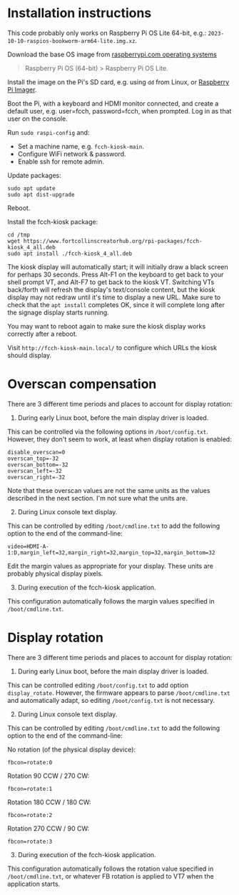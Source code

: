 # Installation instructions

This code probably only works on Raspberry Pi OS Lite 64-bit, e.g.:
`2023-10-10-raspios-bookworm-arm64-lite.img.xz`.

Download the base OS image from
[raspberrypi.com operating systems](`https://www.raspberrypi.com/software/operating-systems/`)
> Raspberry Pi OS (64-bit) > Raspberry Pi OS Lite.

Install the image on the Pi's SD card, e.g. using `dd` from Linux, or
[Raspberry Pi Imager](https://www.raspberrypi.com/software/).

Boot the Pi, with a keyboard and HDMI monitor connected, and create a default
user, e.g. user=fcch, password=fcch, when prompted. Log in as that user on the
console.

Run `sudo raspi-config` and:
* Set a machine name, e.g. `fcch-kiosk-main`.
* Configure WiFi network & password.
* Enable ssh for remote admin.

Update packages:

```shell
sudo apt update
sudo apt dist-upgrade
```

Reboot.

Install the fcch-kiosk package:

```shell
cd /tmp
wget https://www.fortcollinscreatorhub.org/rpi-packages/fcch-kiosk_4_all.deb
sudo apt install ./fcch-kiosk_4_all.deb
```

The kiosk display will automatically start; it will initially draw a black
screen for perhaps 30 seconds. Press Alt-F1 on the keyboard to get back to
your shell prompt VT, and Alt-F7 to get back to the kiosk VT. Switching VTs
back/forth will refresh the display's text/console content, but the kiosk
display may not redraw until it's time to display a new URL. Make sure to
check that the `apt install` completes OK, since it will complete long after
the signage display starts running.

You may want to reboot again to make sure the kiosk display works correctly
after a reboot.

Visit `http://fcch-kiosk-main.local/` to configure which URLs the kiosk should
display.

# Overscan compensation

There are 3 different time periods and places to account for display rotation:

1) During early Linux boot, before the main display driver is loaded.

This can be controlled via the following options in `/boot/config.txt`.
However, they don't seem to work, at least when display rotation is enabled:

```
disable_overscan=0
overscan_top=-32
overscan_bottom=-32
overscan_left=-32
overscan_right=-32
```

Note that these overscan values are not the same units as the values described
in the next section. I'm not sure what the units are.

2) During Linux console text display.

This can be controlled by editing `/boot/cmdline.txt` to add the following
option to the end of the command-line:

```
video=HDMI-A-1:D,margin_left=32,margin_right=32,margin_top=32,margin_bottom=32
```

Edit the margin values as appropriate for your display. These units are
probably physical display pixels.

3) During execution of the fcch-kiosk application.

This configuration automatically follows the margin values specified in
`/boot/cmdline.txt`.

# Display rotation

There are 3 different time periods and places to account for display rotation:

1) During early Linux boot, before the main display driver is loaded.

This can be controlled editing `/boot/config.txt` to add option
`display_rotate`. However, the firmware appears to parse `/boot/cmdline.txt`
and automatically adapt, so editing `/boot/config.txt` is not necessary.

2) During Linux console text display.

This can be controlled by editing `/boot/cmdline.txt` to add the following
option to the end of the command-line:

No rotation (of the physical display device):
```
fbcon=rotate:0
```

Rotation 90 CCW / 270 CW:
```
fbcon=rotate:1
```

Rotation 180 CCW / 180 CW:
```
fbcon=rotate:2
```

Rotation 270 CCW / 90 CW:
```
fbcon=rotate:3
```

3) During execution of the fcch-kiosk application.

This configuration automatically follows the rotation value specified in
`/boot/cmdline.txt`, or whatever FB rotation is applied to VT7 when the
application starts.
